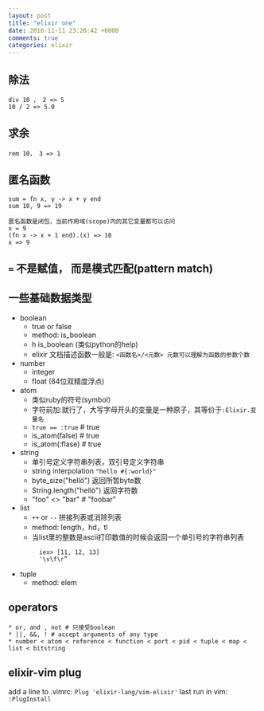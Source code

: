 ```yaml
---
layout: post
title: "elixir one"
date: 2016-11-11 23:26:42 +0800
comments: true
categories: elixir
---
```

## 除法

    div 10 ， 2 => 5
    10 / 2 => 5.0

## 求余

    rem 10， 3 => 1

## 匿名函数

    sum = fn x, y -> x + y end
    sum 10, 9 => 19

    匿名函数是闭包，当前作用域(scope)内的其它变量都可以访问
    x = 9
    (fn x -> x + 1 end).(x) => 10
    x => 9


## `=` 不是赋值， 而是模式匹配(pattern match)  

## 一些基础数据类型
* boolean
    * true or false
    * method: is_boolean
    * h is_boolean (类似python的help)
    * elixir 文档描述函数一般是:
        `<函数名>/<元数>
        元数可以理解为函数的参数个数`
* number
    * integer
    * float (64位双精度浮点)
* atom
    * 类似ruby的符号(symbol）
    * 字符前加:就行了，大写字母开头的变量是一种原子，其等价于`:Elixir.变量名`
    * `true == :true` # true
    * is_atom(false) # true
    * is_atom(:flase) # true
*  string
    * 单引号定义字符串列表，双引号定义字符串
    *  string interpolation  `"hello #{:world}"`
    * byte_size("hellö") 返回所暂byte数
    * String.length("hellö") 返回字符数
    * "foo" <> "bar" # "foobar"
* list
    * `++` or `--` 拼接列表或消除列表
    * method: length，hd，tl
    * 当list里的整数是ascii打印数值的时候会返回一个单引号的字符串列表
       ```
         iex> [11, 12, 13]
         '\v\f\r”
       ```
- tuple
    * method: elem

## operators
    * or, and , not # 只接受boolean
    * ||, &&, ! # accept arguments of any type
    * number < atom < reference < function < port < pid < tuple < map < list < bitstring

## elixir-vim plug
add a line to .vimrc:
    `Plug 'elixir-lang/vim-elixir'`
last run in vim:
  `:PlugInstall`

